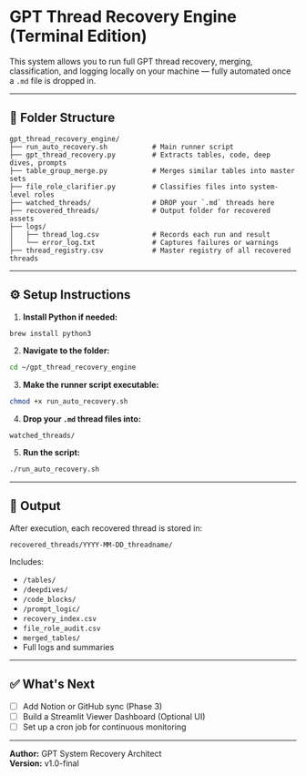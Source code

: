 
# GPT Thread Recovery Engine (Terminal Edition)

This system allows you to run full GPT thread recovery, merging, classification, and logging locally on your machine — fully automated once a `.md` file is dropped in.

---

## 📁 Folder Structure

```
gpt_thread_recovery_engine/
├── run_auto_recovery.sh           # Main runner script
├── gpt_thread_recovery.py         # Extracts tables, code, deep dives, prompts
├── table_group_merge.py           # Merges similar tables into master sets
├── file_role_clarifier.py         # Classifies files into system-level roles
├── watched_threads/               # DROP your `.md` threads here
├── recovered_threads/             # Output folder for recovered assets
├── logs/
│   ├── thread_log.csv             # Records each run and result
│   └── error_log.txt              # Captures failures or warnings
├── thread_registry.csv            # Master registry of all recovered threads
```

---

## ⚙️ Setup Instructions

1. **Install Python if needed:**
```bash
brew install python3
```

2. **Navigate to the folder:**
```bash
cd ~/gpt_thread_recovery_engine
```

3. **Make the runner script executable:**
```bash
chmod +x run_auto_recovery.sh
```

4. **Drop your `.md` thread files into:**
```
watched_threads/
```

5. **Run the script:**
```bash
./run_auto_recovery.sh
```

---

## 🧠 Output

After execution, each recovered thread is stored in:
```
recovered_threads/YYYY-MM-DD_threadname/
```

Includes:
- `/tables/`
- `/deepdives/`
- `/code_blocks/`
- `/prompt_logic/`
- `recovery_index.csv`
- `file_role_audit.csv`
- `merged_tables/`
- Full logs and summaries

---

## ✅ What's Next

- [ ] Add Notion or GitHub sync (Phase 3)
- [ ] Build a Streamlit Viewer Dashboard (Optional UI)
- [ ] Set up a cron job for continuous monitoring

---

**Author:** GPT System Recovery Architect  
**Version:** v1.0-final
